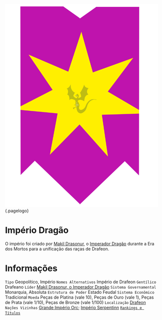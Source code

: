 <!-- TITLE: Império Dragão -->
<!-- SUBTITLE: Visão geral sobre Império Dragão -->
![976204 F 920 C 5 A 2 B 5694 C 13 Fb 8 E 007 F 37](/uploads/bandeiras/976204-f-920-c-5-a-2-b-5694-c-13-fb-8-e-007-f-37.png "976204 F 920 C 5 A 2 B 5694 C 13 Fb 8 E 007 F 37"){.pagelogo}

# Império Dragão
O império foi criado por [Makil Drasonur](http://localhost/individuos/makil-drasonur#makil-drasonur), o [Imperador Dragão](http://localhost/faccoes/imperio-dragao#imperio-dragao) durante a Era dos Mortos para a unificação das raças de Drafeon.

# Informações
`Tipo` Geopolítico, Império
`Nomes Alternativos` Império de Drafeon 
`Gentílico` Drafeano 
`Líder` [Makil Drasonur, o Imperador Dragão](http://localhost/individuos/makil-drasonur#makil-drasonur) 
`Sistema Governamental` Monarquia, Absoluta 
`Estrutura de Poder` Estado Feudal 
`Sistema Econômico` Tradicional 
`Moeda` Peças de Platina (vale 10), Peças de Ouro (vale 1), Peças de Prata (vale 1/10), Peças de Bronze (vale 1/100) 
`Localização` [Drafeon ](http://localhost/lugares/plano-material/drafeon#drafeon)
`Nações Vizinhas` [Grande Império Orc](http://localhost/faccoes/nacoes/grande-imperio-orc#grande-imperio-orc); [Império Serpentinn](http://localhost/faccoes/nacoes/imperio-serpentinn#imperio-serpentinn)
[`Rankings e Títulos`](http://localhost/rankings-e-titulos#imperio-dragao)

